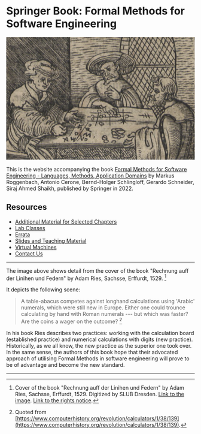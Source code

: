 # Springer Book: Formal Methods for Software Engineering

![Cover of the book Rechnung auff der Linihen und Federn by Adam Ries, Sachsse, Erffurdt, 1529. Digitized by SLUB Dresden.](images/Ries.png)

This is the website accompanying the book [Formal Methods for Software Engineering - Languages, Methods, Application Domains](https://link.springer.com/book/9783030387990) by Markus Roggenbach, Antonio Cerone, Bernd-Holger Schlingloff, Gerardo Schneider, Siraj Ahmed Shaikh, published by Springer in 2022.

## Resources
- [Additional Material for Selected Chapters](additional-material-for-selected-chapters.md)
- [Lab Classes](lab-classes.md)
- [Errata](errata.md)
- [Slides and Teaching Material](slides-and-teaching-material.md)
- [Virtual Machines](virtual-machines.md)
- [Contact Us](contact.md)

---

The image above shows detail from the cover of the book "Rechnung auff der Linihen und Federn" by Adam Ries, Sachsse, Erffurdt, 1529. [^1]

It depicts the following scene:
> A table-abacus competes against longhand calculations using 'Arabic' numerals, which were still new in Europe. Either one could trounce calculating by hand with Roman numerals --- but which was faster? Are the coins a wager on the outcome? [^2]

In his book Ries describes two practices: working with the calculation board (established practice) and numerical calculations with digits (new practice). Historically, as we all know, the new practice as the superior one took over. In the same sense, the authors of this book hope that their advocated approach of utilising Formal Methods in software engineering will prove to be of advantage and become the new standard.

---

[^1]: Cover of the book "Rechnung auff der Linihen und Federn" by Adam Ries, Sachsse, Erffurdt, 1529. Digitized by SLUB Dresden. [Link to the image](https://digital.slub-dresden.de/werkansicht/dlf/13771/9). [Link to the rights notice](https://creativecommons.org/publicdomain/mark/1.0/).

[^2]: Quoted from [https://www.computerhistory.org/revolution/calculators/1/38/139](https://www.computerhistory.org/revolution/calculators/1/38/139).